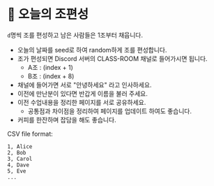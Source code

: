 # 🚀 오늘의 조편성

`d`명씩 조를 편성하고 남은 사람들은 1조부터 채웁니다.
- 오늘의 날짜를 seed로 하여 random하게 조를 편성합니다.
- 조가 편성되면 Discord 서버의 CLASS-ROOM 채널로 들어가시면 됩니다.
  - A조 : (index + 1)
  - B조 : (index + 8)
- 채널에 들어가면 서로 "안녕하세요" 라고 인사하세요.
- 이전에 만난분이 있다면 반갑게 이름을 불러 주세요.
- 이전 수업내용을 정리한 페이지를 서로 공유하세요.
  - 공통점과 차이점을 정리하여 페이지를 업데이트 하여도 좋습니다.
- 커피를 한잔하며 잡담을 해도 좋습니다.

CSV file format:
```csv
1, Alice
2, Bob
3, Carol
4, Dave
5, Eve
...
```